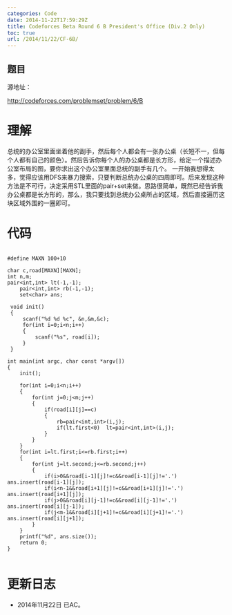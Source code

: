 ```yaml
---
categories: Code
date: 2014-11-22T17:59:29Z
title: Codeforces Beta Round 6 B President's Office (Div.2 Only)
toc: true
url: /2014/11/22/CF-6B/
---
```


## 题目
源地址：

http://codeforces.com/problemset/problem/6/B

# 理解
总统的办公室里面坐着他的副手，然后每个人都会有一张办公桌（长短不一，但每个人都有自己的颜色）。然后告诉你每个人的办公桌都是长方形，给定一个描述办公室布局的图，要你求出这个办公室里面总统的副手有几个。
一开始我想得太多，觉得应该用DFS来暴力搜索，只要判断总统办公桌的四周即可。后来发现这种方法是不可行，决定采用STL里面的pair+set来做。思路很简单，既然已经告诉我办公桌都是长方形的，那么，我只要找到总统办公桌所占的区域，然后直接遍历这块区域外围的一圈即可。

<!--more-->

# 代码

```

#define MAXN 100+10

char c,road[MAXN][MAXN];
int n,m;
pair<int,int> lt(-1,-1);
	pair<int,int> rb(-1,-1);
	set<char> ans;

 void init()
 {
     scanf("%d %d %c", &n,&m,&c);
     for(int i=0;i<n;i++)
     {
         scanf("%s", road[i]);
     }
 }

int main(int argc, char const *argv[])
{
	init();

	for(int i=0;i<n;i++)
    {
        for(int j=0;j<m;j++)
        {
            if(road[i][j]==c)
            {
                rb=pair<int,int>(i,j);
                if(lt.first<0)  lt=pair<int,int>(i,j);
            }
        }
    }
    for(int i=lt.first;i<=rb.first;i++)
    {
        for(int j=lt.second;j<=rb.second;j++)
        {
            if(i>0&&road[i-1][j]!=c&&road[i-1][j]!='.') ans.insert(road[i-1][j]);
            if(i<n-1&&road[i+1][j]!=c&&road[i+1][j]!='.')   ans.insert(road[i+1][j]);
            if(j>0&&road[i][j-1]!=c&&road[i][j-1]!='.') ans.insert(road[i][j-1]);
            if(j<m-1&&road[i][j+1]!=c&&road[i][j+1]!='.')   ans.insert(road[i][j+1]);
        }
    }
    printf("%d", ans.size());
    return 0;
}


```

# 更新日志
- 2014年11月22日 已AC。